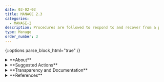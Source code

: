 ```yaml
---
date: 03-02-03
title: MANAGE 2.3
categories:
  - MANAGE-2
description: Procedures are followed to respond to and recover from a previously unknown risk when it is identified.
type: Manage
order_number: 3
---
```

{::options parse_block_html="true" /} 


<details>
<summary markdown="span">**About**</summary>      
<br>
AI systems – like any technology – can demonstrate non-functionality or failure or unexpected and unusual behavior. They also can be subject to attacks, incidents, or other misuse of abuses – which their sources are not always known apriori. Organizations can establish, document, communicate and maintain treatment procedures to recognize and counter, mitigate and manage risks that were not previously identified.

</details>

<details>
<summary markdown="span">**Suggested Actions**</summary>

- Protocols, resources, and metrics  are in place for continual monitoring of AI systems’ performance, trustworthiness, and alignment with contextual norms and values 
- Establish and regularly review treatment and response plans for incidents, negative impacts, or outcomes.
- Establish and maintain procedures to regularly monitor system components for drift, decontextualization, or other AI system behavior factors, 
- Establish and maintain procedures for capturing feedback about negative impacts.
- Verify contingency processes to handle any negative impacts associated with mission-critical AI systems, and to deactivate systems.
- Enable preventive and post-hoc exploration of AI system limitations by relevant AI actor groups.
- Decommission systems that exceed risk tolerances.

</details>

<details>
<summary markdown="span">**Transparency and Documentation**</summary>
<br>
**Organizations can document the following:**

- Who will be responsible for maintaining, re-verifying, monitoring, and updating this AI once deployed?
- Are the responsibilities of the personnel involved in the various AI governance processes clearly defined? (Including responsibilities to decommission the AI system.)
- What processes exist for data generation, acquisition/collection, ingestion, staging/storage, transformations, security, maintenance, and dissemination?
- How will the appropriate performance metrics, such as accuracy, of the AI be monitored after the AI is deployed? 

**AI Transparency Resources:**

- Artificial Intelligence Ethics Framework For The Intelligence Community. [URL](https://www.intelligence.gov/artificial-intelligence-ethics-framework-for-the-intelligence-community) 
- WEF - Companion to the Model AI Governance Framework – Implementation and Self-Assessment Guide for Organizations. [URL](https://www.pdpc.gov.sg/-/media/files/pdpc/pdf-files/resource-for-organisation/ai/sgisago.ashx)
- GAO-21-519SP - Artificial Intelligence: An Accountability Framework for Federal Agencies & Other Entities. [URL](https://www.gao.gov/products/gao-21-519sp)


</details>

<details>
<summary markdown="span">**References**</summary>      
<br>

AI Incident Database. 2022. AI Incident Database. [URL](https://incidentdatabase.ai/)

AIAAIC Repository. 2022. AI, algorithmic and automation incidents collected, dissected, examined, and divulged. [URL](https://www.aiaaic.org/aiaaic-repository)

Andrew Burt and Patrick Hall. 2018. What to Do When AI Fails. O’Reilly Media, Inc. (May 18, 2020). Retrieved October 17, 2022. [URL](https://www.oreilly.com/radar/what-to-do-when-ai-fails/)

National Institute for Standards and Technology (NIST). 2022. Cybersecurity Framework. [URL](https://www.nist.gov/cyberframework)

SANS Institute. 2022. Security Consensus Operational Readiness Evaluation (SCORE) Security Checklist [or Advanced Persistent Threat (APT) Handling Checklist]. [URL](https://www.sans.org/media/score/checklists/APT-IncidentHandling-Checklist.pdf)

Suchi Saria, Adarsh Subbaswamy. 2019. Tutorial: Safe and Reliable Machine Learning. arXiv:1904.07204. [URL](https://doi.org/10.48550/arXiv.1904.07204)


</details>
